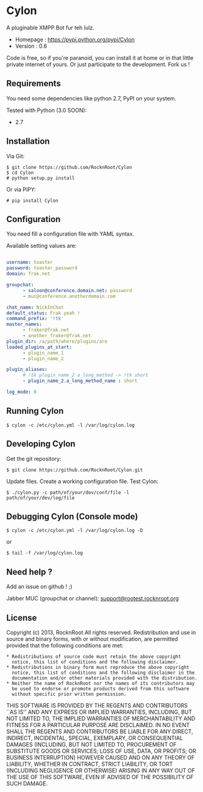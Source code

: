 # Cylon

A pluginable XMPP Bot fur teh lulz.

* Homepage : https://pypi.python.org/pypi/Cylon
* Version : 0.6

Code is free, so if you're paranoid, you can install it at home or in that little private internet
of yours. Or just participate to the development. Fork us !

## Requirements

You need some dependencies like python 2.7, PyPI on your system.

Tested with Python (3.0 SOON):

* 2.7

## Installation

Via Git:

    $ git clone https://github.com/RocknRoot/Cylon
    $ cd Cylon
    # python setup.py install

Or via PiPY:

    # pip install Cylon

## Configuration

You need fill a configuration file with YAML syntax.

Available setting values are:

```yaml

username: toaster
password: toaster_password
domain: frak.net

groupchat:
      - saloon@conference.domain.net: password
      - muc@conference.anotherdomain.com

chat_name: NickInChat
default_status: Frak yeah !
command_prefix: '!tk'
master_names:
      - fraker@frak.net
      - another_fraker@frak.net
plugin_dir: /a/path/where/plugins/are
loaded_plugins_at_start:
      - plugin_name_1
      - plugin_name_2

plugin_aliases:
      # !tk plugin_name_2 a_long_method -> !tk short
      - plugin_name_2.a_long_method_name : short

log_mode: 0

```

## Running Cylon

    $ cylon -c /etc/cylon.yml -l /var/log/cylon.log

## Developing Cylon

Get the git repository:

    $ git clone https://github.com/RocknRoot/Cylon.git

Update files.
Create a working configuration file.
Test Cylon:

    $ ./cylon.py -c path/of/your/dev/conf/file -l path/of/your/dev/log/file

## Debugging Cylon (Console mode)

    $ cylon -c /etc/cylon.yml -l /var/log/cylon.log -D

or

    $ tail -f /var/log/cylon.log

## Need help ?

Add an issue on github ! ;)

Jabber MUC (groupchat or channel): support@rootest.rocknroot.org

## License

Copyright (c) 2013, RocknRoot
All rights reserved.
Redistribution and use in source and binary forms, with or without
modification, are permitted provided that the following conditions are met:

    * Redistributions of source code must retain the above copyright
      notice, this list of conditions and the following disclaimer.
    * Redistributions in binary form must reproduce the above copyright
      notice, this list of conditions and the following disclaimer in the
      documentation and/or other materials provided with the distribution.
    * Neither the name of RocknRoot nor the names of its contributors may
      be used to endorse or promote products derived from this software
      without specific prior written permission.

THIS SOFTWARE IS PROVIDED BY THE REGENTS AND CONTRIBUTORS ``AS IS'' AND ANY
EXPRESS OR IMPLIED WARRANTIES, INCLUDING, BUT NOT LIMITED TO, THE IMPLIED
WARRANTIES OF MERCHANTABILITY AND FITNESS FOR A PARTICULAR PURPOSE ARE
DISCLAIMED. IN NO EVENT SHALL THE REGENTS AND CONTRIBUTORS BE LIABLE FOR ANY
DIRECT, INDIRECT, INCIDENTAL, SPECIAL, EXEMPLARY, OR CONSEQUENTIAL DAMAGES
(INCLUDING, BUT NOT LIMITED TO, PROCUREMENT OF SUBSTITUTE GOODS OR SERVICES;
LOSS OF USE, DATA, OR PROFITS; OR BUSINESS INTERRUPTION) HOWEVER CAUSED AND
ON ANY THEORY OF LIABILITY, WHETHER IN CONTRACT, STRICT LIABILITY, OR TORT
(INCLUDING NEGLIGENCE OR OTHERWISE) ARISING IN ANY WAY OUT OF THE USE OF THIS
SOFTWARE, EVEN IF ADVISED OF THE POSSIBILITY OF SUCH DAMAGE.
